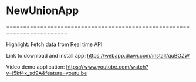 # NewUnionApp
========================================================================


Highlight: Fetch data from Real time API

Link to download and install app: https://webapp.diawi.com/install/quBGZW

Video demo application: https://www.youtube.com/watch?v=j5kf4x_sd9A&feature=youtu.be

